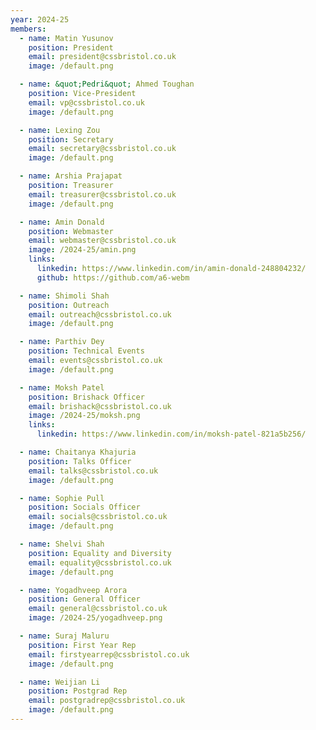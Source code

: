```yaml
---
year: 2024-25
members:
  - name: Matin Yusunov
    position: President
    email: president@cssbristol.co.uk
    image: /default.png

  - name: &quot;Pedri&quot; Ahmed Toughan
    position: Vice-President
    email: vp@cssbristol.co.uk
    image: /default.png

  - name: Lexing Zou
    position: Secretary
    email: secretary@cssbristol.co.uk
    image: /default.png

  - name: Arshia Prajapat
    position: Treasurer
    email: treasurer@cssbristol.co.uk
    image: /default.png

  - name: Amin Donald
    position: Webmaster
    email: webmaster@cssbristol.co.uk
    image: /2024-25/amin.png
    links:
      linkedin: https://www.linkedin.com/in/amin-donald-248804232/
      github: https://github.com/a6-webm

  - name: Shimoli Shah
    position: Outreach
    email: outreach@cssbristol.co.uk
    image: /default.png

  - name: Parthiv Dey
    position: Technical Events
    email: events@cssbristol.co.uk
    image: /default.png

  - name: Moksh Patel
    position: Brishack Officer
    email: brishack@cssbristol.co.uk
    image: /2024-25/moksh.png
    links:
      linkedin: https://www.linkedin.com/in/moksh-patel-821a5b256/

  - name: Chaitanya Khajuria
    position: Talks Officer
    email: talks@cssbristol.co.uk
    image: /default.png

  - name: Sophie Pull
    position: Socials Officer
    email: socials@cssbristol.co.uk
    image: /default.png

  - name: Shelvi Shah
    position: Equality and Diversity
    email: equality@cssbristol.co.uk
    image: /default.png

  - name: Yogadhveep Arora
    position: General Officer
    email: general@cssbristol.co.uk
    image: /2024-25/yogadhveep.png

  - name: Suraj Maluru
    position: First Year Rep
    email: firstyearrep@cssbristol.co.uk
    image: /default.png

  - name: Weijian Li
    position: Postgrad Rep
    email: postgradrep@cssbristol.co.uk
    image: /default.png
---
```

